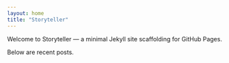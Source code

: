 ```yaml
---
layout: home
title: "Storyteller"
---
```


Welcome to Storyteller — a minimal Jekyll site scaffolding for GitHub Pages.

Below are recent posts.

